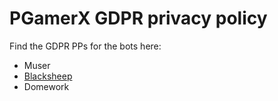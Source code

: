 # PGamerX GDPR privacy policy
Find the GDPR PPs for the bots here:
* Muser
* [Blacksheep](./blacksheep.md)
* Domework
